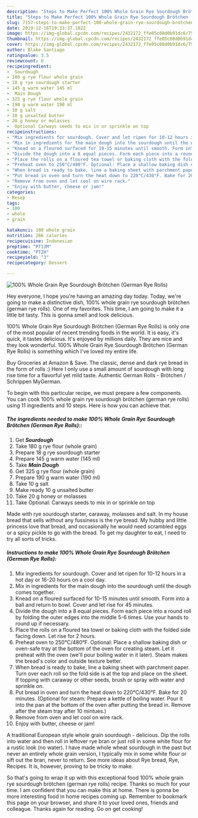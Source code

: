 ```yaml
---
description: "Steps to Make Perfect 100% Whole Grain Rye Sourdough Brötchen (German Rye Rolls)"
title: "Steps to Make Perfect 100% Whole Grain Rye Sourdough Brötchen (German Rye Rolls)"
slug: 7157-steps-to-make-perfect-100-whole-grain-rye-sourdough-brotchen-german-rye-rolls
date: 2019-12-16T19:33:37.102Z
image: https://img-global.cpcdn.com/recipes/2432172_ffe05c08d0b91dc6/751x532cq70/100-whole-grain-rye-sourdough-brotchen-german-rye-rolls-recipe-main-photo.jpg
thumbnail: https://img-global.cpcdn.com/recipes/2432172_ffe05c08d0b91dc6/751x532cq70/100-whole-grain-rye-sourdough-brotchen-german-rye-rolls-recipe-main-photo.jpg
cover: https://img-global.cpcdn.com/recipes/2432172_ffe05c08d0b91dc6/751x532cq70/100-whole-grain-rye-sourdough-brotchen-german-rye-rolls-recipe-main-photo.jpg
author: Blake Santiago
ratingvalue: 3.5
reviewcount: 6
recipeingredient:
-  Sourdough
- 180 g rye flour whole grain
- 18 g rye sourdough starter
- 145 g warm water 145 ml
-  Main Dough
- 325 g rye flour whole grain
- 190 g warm water 190 ml
- 10 g salt
- 10 g unsalted butter
- 20 g honey or molasses
-  Optional Carways seeds to mix in or sprinkle on top
recipeinstructions:
- "Mix ingredients for sourdough. Cover and let ripen for 10-12 hours in a hot day or 16-20 hours on a cool day."
- "Mix in ingredients for the main dough into the sourdough until the dough comes together."
- "Knead on a floured surfaced for 10-15 minutes until smooth. Form into a ball and return to bowl. Cover and let rise for 45 minutes."
- "Divide the dough into a 8 equal pieces. Form each piece into a round roll by folding the outer edges into the middle 5-6 times. Use your hands to round up if necessary."
- "Place the rolls on a floured tea towel or baking cloth with the folded side facing down. Let rise for 2 hours."
- "Preheat oven to 250°C/480°F. Optional: Place a shallow baking dish or oven-safe tray at the bottom of the oven for creating steam. Let it preheat with the oven (we&#39;ll pour boiling water in it later). Steam makes the bread&#39;s color and outside texture better."
- "When bread is ready to bake, line a baking sheet with parchment paper. Turn over each roll so the fold side is at the top and place on the sheet. If topping with caraway or other seeds, brush or spray with water and sprinkle on."
- "Put bread in oven and turn the heat down to 220°C/430°F. Bake for 20 minutes. (Optional for steam: Prepare a kettle of boiling water. Pour it into the pan at the bottom of the oven after putting the bread in. Remove after the steam tray after 10 mintues.)"
- "Remove from oven and let cool on wire rack."
- "Enjoy with butter, cheese or jam!"
categories:
- Resep
tags:
- 100
- whole
- grain

katakunci: 100 whole grain
nutrition: 266 calories
recipecuisine: Indonesian
preptime: "PT13M"
cooktime: "PT2H"
recipeyield: "3"
recipecategory: Dessert

---
```



![100% Whole Grain Rye Sourdough Brötchen (German Rye Rolls)](https://img-global.cpcdn.com/recipes/2432172_ffe05c08d0b91dc6/751x532cq70/100-whole-grain-rye-sourdough-brotchen-german-rye-rolls-recipe-main-photo.jpg)

Hey everyone, I hope you're having an amazing day today. Today, we're going to make a distinctive dish, 100% whole grain rye sourdough brötchen (german rye rolls). One of my favorites. This time, I am going to make it a little bit tasty. This is gonna smell and look delicious.

100% Whole Grain Rye Sourdough Brötchen (German Rye Rolls) is only one of the most popular of recent trending foods in the world. It is easy, it's quick, it tastes delicious. It's enjoyed by millions daily. They are nice and they look wonderful. 100% Whole Grain Rye Sourdough Brötchen (German Rye Rolls) is something which I've loved my entire life.

Buy Groceries at Amazon &amp; Save. The classic, dense and dark rye bread in the form of rolls :) Here I only use a small amount of sourdough with long rise time for a flavorful yet mild taste. Authentic German Rolls - Brötchen / Schrippen MyGerman.


To begin with this particular recipe, we must prepare a few components. You can cook 100% whole grain rye sourdough brötchen (german rye rolls) using 11 ingredients and 10 steps. Here is how you can achieve that.

##### The ingredients needed to make 100% Whole Grain Rye Sourdough Brötchen (German Rye Rolls)::

1. Get  ***Sourdough***
1. Take 180 g rye flour (whole grain)
1. Prepare 18 g rye sourdough starter
1. Prepare 145 g warm water (145 ml)
1. Take  ***Main Dough***
1. Get 325 g rye flour (whole grain)
1. Prepare 190 g warm water (190 ml)
1. Take 10 g salt
1. Make ready 10 g unsalted butter
1. Take 20 g honey or molasses
1. Take  Optional: Carways seeds to mix in or sprinkle on top


Made with rye sourdough starter, caraway, molasses and salt. In my house bread that sells without any fussiness is the rye bread. My hubby and little princess love that bread, and occasionally he would need scrambled eggs or a spicy pickle to go with the bread. To get my daughter to eat, I need to try all sorts of tricks. 

##### Instructions to make 100% Whole Grain Rye Sourdough Brötchen (German Rye Rolls):

1. Mix ingredients for sourdough. Cover and let ripen for 10-12 hours in a hot day or 16-20 hours on a cool day.
1. Mix in ingredients for the main dough into the sourdough until the dough comes together.
1. Knead on a floured surfaced for 10-15 minutes until smooth. Form into a ball and return to bowl. Cover and let rise for 45 minutes.
1. Divide the dough into a 8 equal pieces. Form each piece into a round roll by folding the outer edges into the middle 5-6 times. Use your hands to round up if necessary.
1. Place the rolls on a floured tea towel or baking cloth with the folded side facing down. Let rise for 2 hours.
1. Preheat oven to 250°C/480°F. Optional: Place a shallow baking dish or oven-safe tray at the bottom of the oven for creating steam. Let it preheat with the oven (we&#39;ll pour boiling water in it later). Steam makes the bread&#39;s color and outside texture better.
1. When bread is ready to bake, line a baking sheet with parchment paper. Turn over each roll so the fold side is at the top and place on the sheet. If topping with caraway or other seeds, brush or spray with water and sprinkle on.
1. Put bread in oven and turn the heat down to 220°C/430°F. Bake for 20 minutes. (Optional for steam: Prepare a kettle of boiling water. Pour it into the pan at the bottom of the oven after putting the bread in. Remove after the steam tray after 10 mintues.)
1. Remove from oven and let cool on wire rack.
1. Enjoy with butter, cheese or jam!


A traditional European style whole grain sourdough - delicious. Dip the rolls into water and then roll in leftover rye bran or just roll in some white flour for a rustic look (no water). I have made whole wheat sourdough in the past but never an entirely whole grain version, I typically mix in some white flour or sift out the bran, never to return. See more ideas about Rye bread, Rye, Recipes. It is, however, proving to be tricky to make. 

So that's going to wrap it up with this exceptional food 100% whole grain rye sourdough brötchen (german rye rolls) recipe. Thanks so much for your time. I am confident that you can make this at home. There is gonna be more interesting food in home recipes coming up. Remember to bookmark this page on your browser, and share it to your loved ones, friends and colleague. Thanks again for reading. Go on get cooking!
